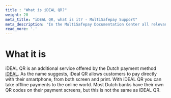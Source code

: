 ```yaml
---
title : "What is iDEAL QR?"
weight: 20
meta_title: "iDEAL QR, what is it? - MultiSafepay Support"
meta_description: "In the MultiSafepay Documentation Center all relevant information regarding our Plugins and API. As well as Support pages for Payment Method, Tools and General Questions. You can also find the contact details of our Support Team and Integration Team."
read_more: '.'
---
```

# What it is
iDEAL QR is an additional service offered by the Dutch payment method [iDEAL](/payment-methods/ideal/). As the name suggests, iDeal QR allows customers to pay directly with their smartphone, from both screen and print. With iDEAL QR you can take offline payments to the online world. Most Dutch banks have their own QR codes on their payment screens, but this is not the same as iDEAL QR.
